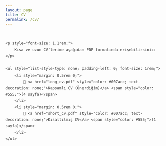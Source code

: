 ```yaml
---
layout: page
title: CV
permalink: /cv/
---
```


<div style="max-width: 800px; margin: 0 auto; font-family: 'Segoe UI', Tahoma, Geneva, Verdana, sans-serif; line-height: 1.7; color: #333; padding: 1rem 0;">

    <p style="font-size: 1.1rem;">
        Kısa ve uzun CV’lerime aşağıdan PDF formatında erişebilirsiniz:
    </p>

    <ul style="list-style-type: none; padding-left: 0; font-size: 1rem;">
        <li style="margin: 0.5rem 0;">
            📄 <a href="long_cv.pdf" style="color: #007acc; text-decoration: none;">Kapsamlı CV (Önerdiğim)</a> <span style="color: #555;">(4 sayfa)</span>
        </li>
        <li style="margin: 0.5rem 0;">
            📄 <a href="short_cv.pdf" style="color: #007acc; text-decoration: none;">Kısaltılmış CV</a> <span style="color: #555;">(1 sayfa)</span>
        </li>
    </ul>

</div>
